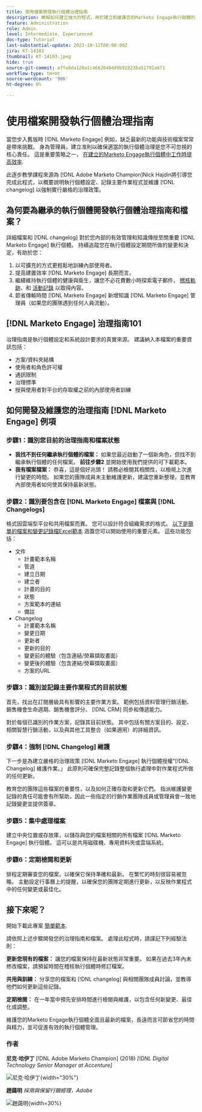 ```yaml
---
title: 使用檔案開發執行個體治理指南
description: 瞭解如何建立強大的程式，用於建立和維護您的Marketo Engage執行個體的檔案和變更記錄。 這不僅可節省團隊分享知識的時間，也可提升執行個體的健全度和效率。
feature: Administration
role: Admin
level: Intermediate, Experienced
doc-type: Tutorial
last-substantial-update: 2023-10-12T00:00:00Z
jira: KT-14103
thumbnail: KT-14103.jpeg
hide: true
source-git-commit: e7fe8da128a1c46620484d9b92823ba51791a671
workflow-type: tm+mt
source-wordcount: '906'
ht-degree: 0%

---
```



# 使用檔案開發執行個體治理指南

當您步入舊版時 [!DNL Marketo Engage] 例如，缺乏最新的功能與技術檔案常常是帶來挑戰。 身為管理員，建立准則以確保適當的執行個體治理是您不可忽視的核心責任。 這是重要策略之一， [在建立的Marketo Engage執行個體中工作時提高效率](https://nation.marketo.com/t5/champion-program-blogs/3-tips-to-increase-your-efficiency-in-an-inherited-instance/ba-p/247582).

此逐步教學課程來源為 [!DNL Adobe Marketo Champion]Nick Hajdin將引導您完成此程式，以概要說明執行個體設定、記錄主要作業程式並維護 [!DNL changelog] 以強制實行嚴格的治理政策。

## 為何要為繼承的執行個體開發執行個體治理指南和檔案？

詳細檔案和 [!DNL changelog] 對於您內部的有效管理和知識傳授至關重要 [!DNL Marketo Engage] 執行個體。 持續追蹤您在執行個體設定期間所做的變更和決定，有助於您：

1. 以可擴充的方式更輕鬆地訓練內部使用者。
2. 提高建置效率 [!DNL Marketo Engage] 長期而言。
3. 繼續維持執行個體的健康與衛生，讓您不必花費數小時探索電子郵件， [稽核軌跡](https://experienceleague.adobe.com/docs/marketo/using/product-docs/administration/audit-trail/audit-trail-overview.html)、和 [活動記錄](https://experienceleague.adobe.com/docs/marketo/using/product-docs/core-marketo-concepts/smart-lists-and-static-lists/managing-people-in-smart-lists/locate-the-activity-log-for-a-person.html) 以取得內容。
4. 節省傳輸時間 [!DNL Marketo Engage] 新增知識 [!DNL Marketo Engage] 管理員（如果您的團隊遇到任何人員流動）。

## [!DNL Marketo Engage] 治理指南101

治理指南是執行個體設定和系統設計要求的真實來源。 建議納入本檔案的重要資訊包括：

* 方案/資料夾結構
* 使用者和角色許可權
* 通訊限制
* 治理標準
* 授與使用者對平台的存取權之前的內部使用者訓練

## 如何開發及維護您的治理指南 [!DNL Marketo Engage] 例項

### 步驟1：識別您目前的治理指南和檔案狀態

* **我找不到任何繼承執行個體的檔案：** 如果您最近啟動了一個新角色，但找不到繼承執行個體的任何檔案， **前往步驟2** 並開始使用我們提供的可下載範本。
* **我有檔案檔案：** 恭喜，這是個好兆頭！ 請務必檢閱其相關性，以檢視上次進行變更的時間。 如果您的團隊成員未主動維護更新，建議您重新整理，並教育內部使用者如何使其保持最新狀態。

### 步驟2：識別要包含在 [!DNL Marketo Engage] 檔案與 [!DNL Changelogs]

格式因雲端型平台和共用檔案而異。 您可以設計符合組織需求的格式。 [以下是簡單的檔案和變更記錄檔Excel範本](/help/tutorial-inherited-instance/_assets/downloads/Adobe_Marketo_Engage_Inherited_Instance_Documentation-Changlog.xlsx) 涵蓋您可以開始使用的重要元素。 這些功能包括：

* 文件
   * 計畫範本名稱
   * 管道
   * 建立日期
   * 建立者
   * 計畫的目的
   * 狀態
   * 方案範本的連結
   * 備註
* Changelog
   * 計畫範本名稱
   * 變更日期
   * 更新者
   * 更新的目的
   * 變更前的體驗（包含連結/熒幕擷取畫面）
   * 變更後的體驗（包含連結/熒幕擷取畫面）
   * 方案的URL

### 步驟3：識別並記錄主要作業程式的目前狀態

首先，找出在訂閱層級具有影響的主要作業方案。 範例包括資料管理行銷活動、銷售機會生命週期、銷售機會評分、 [!DNL CRM] 同步和傳遞能力。

對於每個已識別的作業方案，記錄其目前狀態。 其中包括有關方案目的、設定、相關智慧行銷活動，以及與其他工具整合（如果適用）的詳細資訊。

### 步驟4：強制 [!DNL Changelog] 維護

下一步是為建立嚴格的治理政策 [!DNL Marketo Engage] 執行個體授權&quot;[!DNL Changelog] 維護作業。」 此原則可確保完整記錄整個執行處理中對作業程式所做的任何更新。

教育您的團隊這些檔案的重要性，以及如何正確存取和更新它們。 指派維護變更記錄的責任可能會有所幫助，因此一些指定的行銷作業團隊成員或管理員會一致地記錄變更並提供簽章。

### 步驟5：集中處理檔案

建立中央位置或存放庫，以儲存與您的檔案相關的所有檔案 [!DNL Marketo Engage] 執行個體。 這可以是共用磁碟機、專用資料夾或雲端系統。

### 步驟6：定期檢閱和更新

排程定期審查您的檔案，以確保它保持準確和最新。 在繁忙的時刻很容易被忽略。 主動設定行事曆上的提醒，以確保您的團隊定期進行更新，以反映作業程式中的任何變更或最佳化。

## 接下來呢？

開始下載此專案 [簡單範本](/help/tutorial-inherited-instance/_assets/downloads/Adobe_Marketo_Engage_Inherited_Instance_Documentation-Changlog.xlsx).

請依照上述步驟開發您的治理指南和檔案。 處理此程式時，請謹記下列經驗法則：

**更新您現有的檔案：**
讓您的檔案保持在最新狀態非常重要。 如果在過去3年內未修改檔案，請預留時間在稽核執行個體時修訂檔案。

**共用與訓練：**
分享您的檔案和 [!DNL changelog] 與相關團隊成員討論，並教導他們如何更新這些記錄。

**定期檢閱：** 在一年當中預先安排時間進行檢閱與維護，以包含任何新變更、最佳化或調整。

維護您的Marketo Engage執行個體全面且最新的檔案，長遠而言可節省您的時間與精力，並可促進有效的執行個體管理。

### 作者

**尼克·哈伊丁**
[!DNL Adobe Marketo Champion] (2018)
*[!DNL Digital Technology Senior Manager at Accenture]*

![尼克·哈伊丁](/help/tutorial-inherited-instance/_assets/authors/Customer_Author_Nicholas_Hajdin.png){width="30%"}

**趙藹明**
*採用與保留行銷經理，Adobe*

![趙藹明](/help/tutorial-inherited-instance/_assets/authors/Adobe_Author_Amy_Chiu.png){width=30%}

